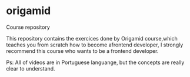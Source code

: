 # origamid
Course repository

This repository contains the exercices done by Origamid course,which teaches you from scratch how to become
afrontend developer, I strongly recommend this course who wants to be a frontend developer.

Ps: All of videos are in Portuguese languange, but the concepts are really clear to understand.
